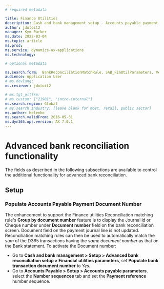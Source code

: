```yaml
---
# required metadata

title: Finance Utilities 
description: Cash and bank management setup - Accounts payable payment document number
author: jdutoit2
manager: Kym Parker
ms.date: 2022-03-04
ms.topic: article
ms.prod: 
ms.service: dynamics-ax-applications
ms.technology: 

# optional metadata

ms.search.form:  BankReconciliationMatchRule, SAB_FinUtilParameters, VendParameters
audience: Application User
# ms.devlang: 
ms.reviewer: jdutoit2

# ms.tgt_pltfrm: 
# ms.custom: ["21901", "intro-internal"]
ms.search.region: Global
# ms.search.industry: [leave blank for most, retail, public sector]
ms.author: helenho
ms.search.validFrom: 2016-05-31
ms.dyn365.ops.version: AX 7.0.1
---
```


# Advanced bank reconciliation functionality
The fields as described in the following subsections are available to control the additional functionality for advanced bank reconciliation.

## Setup
### Populate Accounts Payable Payment Document Number 

The enhancement to support the Finance utilities Reconciliation matching rule's **Group by document number** feature is to display the Journal id or Cheque number under **Document number** field on the bank reconciliation screen. Document field on the payment journal line is not updated. Reconciliation matching rules can then be used to automatically match the _sum_ of the D365 transactions having the _same document number_ as that on the Bank statement.
To activate the Document number:
- Go to **Cash and bank management > Setup > Advanced bank reconciliation setup > Financial utilities parameters**, set **Populate bank transaction document number** to _Yes_.
- Go to **Accounts Payable > Setup > Accounts payable parameters**, select the **Number sequences** tab and set the **Payment reference** number sequence.
